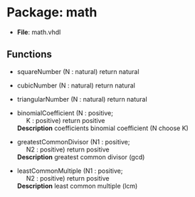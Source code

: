 # Package: math

- **File**: math.vhdl
## Functions
- squareNumber <font id="function_arguments">(N : natural) </font> <font id="function_return">return natural </font>
- cubicNumber <font id="function_arguments">(N : natural) </font> <font id="function_return">return natural </font>
- triangularNumber <font id="function_arguments">(N : natural) </font> <font id="function_return">return natural </font>
- binomialCoefficient <font id="function_arguments">(N : positive;<br><span style="padding-left:20px"> K : positive) </font> <font id="function_return">return positive </font>
</br>**Description**
 coefficients
 binomial coefficient (N choose K)

- greatestCommonDivisor <font id="function_arguments">(N1 : positive;<br><span style="padding-left:20px"> N2 : positive) </font> <font id="function_return">return positive </font>
</br>**Description**
 greatest common divisor (gcd)

- leastCommonMultiple <font id="function_arguments">(N1 : positive;<br><span style="padding-left:20px"> N2 : positive) </font> <font id="function_return">return positive </font>
</br>**Description**
 least common multiple (lcm)

